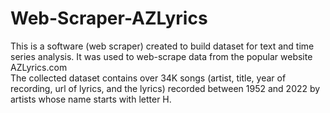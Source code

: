 # Web-Scraper-AZLyrics
This is a software (web scraper) created to build dataset for text and time series analysis. It was used to web-scrape data from the popular website AZLyrics.com <br>
The collected dataset contains over 34K songs (artist, title, year of recording, url of lyrics, and the lyrics) recorded between 1952 and 2022 by artists whose name starts with letter H.
